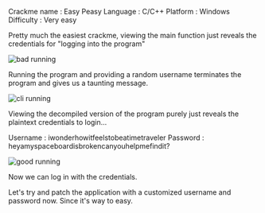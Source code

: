 Crackme name : Easy Peasy
Language : C/C++
Platform : Windows
Difficulty : Very easy

Pretty much the easiest crackme, viewing the main function just reveals the credentials for "logging into the program"

![bad running](https://raw.githubusercontent.com/x00pwn/reverse-engineering-practice/master/images/1-easypeasy.png)

Running the program and providing a random username terminates the program and gives us a taunting message.

![cli running](https://raw.githubusercontent.com/x00pwn/reverse-engineering-practice/master/images/2-easypeasy.png)

Viewing the decompiled version of the program purely just reveals the plaintext credentials to login...

Username : iwonderhowitfeelstobeatimetraveler
Password : heyamyspaceboardisbrokencanyouhelpmefindit?

![good running](https://raw.githubusercontent.com/x00pwn/reverse-engineering-practice/master/images/0-easypeasy.png)

Now we can log in with the credentials.

Let's try and patch the application with a customized username and password now. Since it's way to easy.
